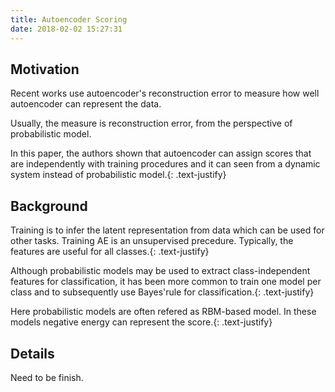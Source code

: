 ```yaml
---
title: Autoencoder Scoring
date: 2018-02-02 15:27:31
---
```


## Motivation
Recent works use autoencoder's reconstruction error to measure how well autoencoder can represent the data.

Usually, the measure is reconstruction error, from the perspective of probabilistic model.

In this paper, the authors shown that autoencoder can assign scores that are independently with training procedures and it can seen from a dynamic system instead of probabilistic model.{: .text-justify}


## Background
Training is to infer the latent representation from data which can be used for other tasks. Training AE is an unsupervised precedure. Typically, the features are useful for all classes.{: .text-justify}

Although probabilistic models may be used to extract class-independent features for classification, it has been more common to train one model per class and to subsequently use Bayes'rule for classification.{: .text-justify}

Here probabilistic models are often refered as RBM-based model. In these models negative energy can represent the score.{: .text-justify}

## Details
Need to be finish.